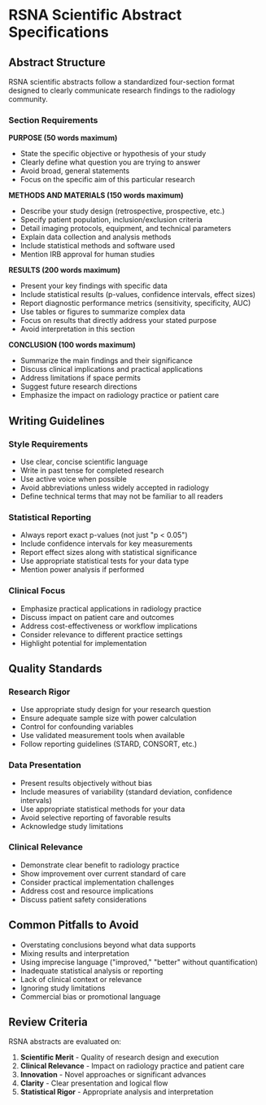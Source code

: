# RSNA Scientific Abstract Specifications

## Abstract Structure

RSNA scientific abstracts follow a standardized four-section format designed to clearly communicate research findings to the radiology community.

### Section Requirements

**PURPOSE (50 words maximum)**
- State the specific objective or hypothesis of your study
- Clearly define what question you are trying to answer
- Avoid broad, general statements
- Focus on the specific aim of this particular research

**METHODS AND MATERIALS (150 words maximum)**
- Describe your study design (retrospective, prospective, etc.)
- Specify patient population, inclusion/exclusion criteria
- Detail imaging protocols, equipment, and technical parameters
- Explain data collection and analysis methods
- Include statistical methods and software used
- Mention IRB approval for human studies

**RESULTS (200 words maximum)**
- Present your key findings with specific data
- Include statistical results (p-values, confidence intervals, effect sizes)
- Report diagnostic performance metrics (sensitivity, specificity, AUC)
- Use tables or figures to summarize complex data
- Focus on results that directly address your stated purpose
- Avoid interpretation in this section

**CONCLUSION (100 words maximum)**
- Summarize the main findings and their significance
- Discuss clinical implications and practical applications
- Address limitations if space permits
- Suggest future research directions
- Emphasize the impact on radiology practice or patient care

## Writing Guidelines

### Style Requirements
- Use clear, concise scientific language
- Write in past tense for completed research
- Use active voice when possible
- Avoid abbreviations unless widely accepted in radiology
- Define technical terms that may not be familiar to all readers

### Statistical Reporting
- Always report exact p-values (not just "p < 0.05")
- Include confidence intervals for key measurements
- Report effect sizes along with statistical significance
- Use appropriate statistical tests for your data type
- Mention power analysis if performed

### Clinical Focus
- Emphasize practical applications in radiology practice
- Discuss impact on patient care and outcomes
- Address cost-effectiveness or workflow implications
- Consider relevance to different practice settings
- Highlight potential for implementation

## Quality Standards

### Research Rigor
- Use appropriate study design for your research question
- Ensure adequate sample size with power calculation
- Control for confounding variables
- Use validated measurement tools when available
- Follow reporting guidelines (STARD, CONSORT, etc.)

### Data Presentation
- Present results objectively without bias
- Include measures of variability (standard deviation, confidence intervals)
- Use appropriate statistical methods for your data
- Avoid selective reporting of favorable results
- Acknowledge study limitations

### Clinical Relevance
- Demonstrate clear benefit to radiology practice
- Show improvement over current standard of care
- Consider practical implementation challenges
- Address cost and resource implications
- Discuss patient safety considerations

## Common Pitfalls to Avoid

- Overstating conclusions beyond what data supports
- Mixing results and interpretation
- Using imprecise language ("improved," "better" without quantification)
- Inadequate statistical analysis or reporting
- Lack of clinical context or relevance
- Ignoring study limitations
- Commercial bias or promotional language

## Review Criteria

RSNA abstracts are evaluated on:
1. **Scientific Merit** - Quality of research design and execution
2. **Clinical Relevance** - Impact on radiology practice and patient care
3. **Innovation** - Novel approaches or significant advances
4. **Clarity** - Clear presentation and logical flow
5. **Statistical Rigor** - Appropriate analysis and interpretation
